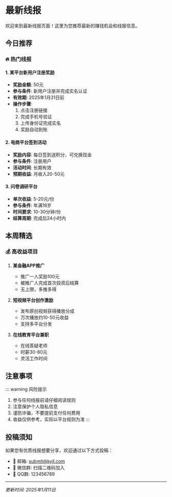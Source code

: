 # 最新线报

欢迎来到最新线报页面！这里为您推荐最新的赚钱机会和线报信息。

## 今日推荐

### 🔥 热门线报

#### 1. 某平台新用户注册奖励
- **奖励金额**: 50元
- **参与条件**: 新用户注册并完成实名认证
- **有效期**: 2025年1月31日前
- **操作步骤**:
  1. 点击注册链接
  2. 完成手机号验证
  3. 上传身份证完成实名
  4. 奖励自动到账

#### 2. 电商平台签到活动
- **奖励内容**: 每日签到送积分，可兑换现金
- **参与条件**: 注册用户
- **活动时间**: 长期有效
- **预期收益**: 月收入20-50元

#### 3. 问卷调研平台
- **单次收益**: 5-20元/份
- **参与条件**: 年满18岁
- **时间要求**: 10-30分钟/份
- **结算周期**: 完成后24小时内

## 本周精选

### 💰 高收益项目

1. **某金融APP推广**
   - 推广一人奖励100元
   - 被推广人完成首次投资后结算
   - 无上限，多推多得

2. **短视频平台创作激励**
   - 发布原创视频获得播放分成
   - 万次播放约10-50元收益
   - 支持多平台分发

3. **在线教育平台兼职**
   - 在线答疑老师
   - 时薪30-80元
   - 灵活工作时间

## 注意事项

::: warning 风险提示
1. 参与任何线报前请仔细阅读规则
2. 注意保护个人隐私信息
3. 谨防诈骗，不要提前支付任何费用
4. 收益仅供参考，实际以平台规则为准
:::

## 投稿须知

如果您有优质线报想要分享，欢迎通过以下方式投稿：

- 📧 邮箱: submit@kyjl.com
- 💬 微信群: 扫描二维码加入
- 📱 QQ群: 123456789

---

*更新时间: 2025年1月11日*

